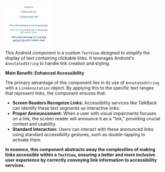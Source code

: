 <img width="30%" alt="Screenshot showing the implementation of the TextLink component" src="../../../../../../../../../doc/images/text_links/links_screenshot.jpg" />

This Android component is a custom `TextView` designed to simplify the display of text containing clickable links. It leverages Android's `AnnotatedString` to
handle link creation and styling.

**Main Benefit: Enhanced Accessibility**

The primary advantage of this component lies in its use of `AnnotatedString` with a `LinkAnnotation` object. By applying this to the specific text ranges that 
represent links, the component ensures that:

* **Screen Readers Recognize Links:** Accessibility services like TalkBack can identify these text segments as interactive links.
* **Proper Announcement:** When a user with visual impairments focuses on a link, the screen reader will announce it as a "link," providing crucial context and
  usability.
* **Standard Interaction:** Users can interact with these announced links using standard accessibility gestures, such as double-tapping to activate them.

**In essence, this component abstracts away the complexities of making links accessible within a `TextView`, ensuring a better and more inclusive user
experience by correctly conveying link information to accessibility services.**